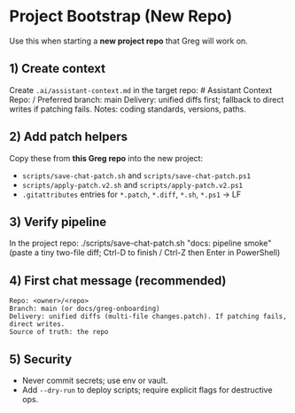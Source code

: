 # Project Bootstrap (New Repo)

Use this when starting a **new project repo** that Greg will work on.

## 1) Create context
Create `.ai/assistant-context.md` in the target repo:
    # Assistant Context
    Repo: <owner>/<repo>
    Preferred branch: main
    Delivery: unified diffs first; fallback to direct writes if patching fails.
    Notes: coding standards, versions, paths.

## 2) Add patch helpers
Copy these from **this Greg repo** into the new project:
- `scripts/save-chat-patch.sh` and `scripts/save-chat-patch.ps1`
- `scripts/apply-patch.v2.sh` and `scripts/apply-patch.v2.ps1`
- `.gitattributes` entries for `*.patch`, `*.diff`, `*.sh`, `*.ps1` → LF

## 3) Verify pipeline
In the project repo:
    ./scripts/save-chat-patch.sh "docs: pipeline smoke"
    (paste a tiny two-file diff; Ctrl-D to finish / Ctrl-Z then Enter in PowerShell)

## 4) First chat message (recommended)
    Repo: <owner>/<repo>
    Branch: main (or docs/greg-onboarding)
    Delivery: unified diffs (multi-file changes.patch). If patching fails, direct writes.
    Source of truth: the repo

## 5) Security
- Never commit secrets; use env or vault.
- Add `--dry-run` to deploy scripts; require explicit flags for destructive ops.
